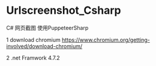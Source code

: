 # Urlscreenshot_Csharp
C# 网页截图 使用PuppeteerSharp

1   download chromium
https://www.chromium.org/getting-involved/download-chromium/

2   .net Framwork 4.7.2

